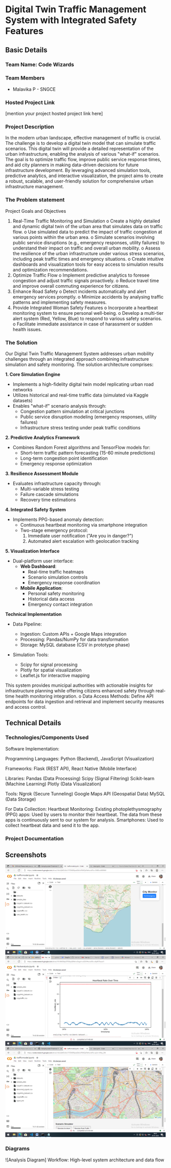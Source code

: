 # Digital Twin Traffic Management System with Integrated Safety Features

## Basic Details
### Team Name: Code Wizards

### Team Members
- Malavika P - SNGCE

### Hosted Project Link
[mention your project hosted project link here]

### Project Description
In the modern urban landscape, effective management of traffic is crucial. The challenge is to develop a digital twin model that can simulate traffic scenarios. This digital twin will provide a detailed representation of the urban infrastructure, enabling the analysis of various "what-if" scenarios. The goal is to optimize traffic flow, improve public service response times, and aid city planners in making data-driven decisions for future infrastructure development. By leveraging advanced simulation tools, predictive analytics, and interactive visualization, the project aims to create a robust, scalable, and user-friendly solution for comprehensive urban infrastructure management.

### The Problem statement
 Project Goals and Objectives
1.	Real-Time Traffic Monitoring and Simulation
o	Create a highly detailed and dynamic digital twin of the urban area that simulates data on traffic flow.
o	Use simulated data to predict the impact of traffic congestion at various points within the urban area.
o	Simulate scenarios involving public service disruptions (e.g., emergency responses, utility failures) to understand their impact on traffic and overall urban mobility.
o	Assess the resilience of the urban infrastructure under various stress scenarios, including peak traffic times and emergency situations.
o	Create intuitive dashboards and visualization tools for easy access to simulation results and optimization recommendations.
3.	Optimize Traffic Flow
o	Implement predictive analytics to foresee congestion and adjust traffic signals proactively.
o	Reduce travel time and improve overall commuting experience for citizens.
5.	Enhance Road Safety
o	Detect incidents automatically and alert emergency services promptly.
o	Minimize accidents by analysing traffic patterns and implementing safety measures.
7.	Provide Integrated Woman Safety Features
o	Incorporate a heartbeat monitoring system to ensure personal well-being.
o	Develop a multi-tier alert system (Red, Yellow, Blue) to respond to various safety scenarios.
o	Facilitate immediate assistance in case of harassment or sudden health issues.




### The Solution

Our Digital Twin Traffic Management System addresses urban mobility challenges through an integrated approach combining infrastructure simulation and safety monitoring. The solution architecture comprises:

**1. Core Simulation Engine**  
- Implements a high-fidelity digital twin model replicating urban road networks  
- Utilizes historical and real-time traffic data (simulated via Kaggle datasets)  
- Enables "what-if" scenario analysis through:  
  - Congestion pattern simulation at critical junctions  
  - Public service disruption modeling (emergency responses, utility failures)  
  - Infrastructure stress testing under peak traffic conditions  

**2. Predictive Analytics Framework**  
- Combines Random Forest algorithms and TensorFlow models for:  
  - Short-term traffic pattern forecasting (15-60 minute predictions)  
  - Long-term congestion point identification  
  - Emergency response optimization  

**3. Resilience Assessment Module**  
- Evaluates infrastructure capacity through:  
  - Multi-variable stress testing  
  - Failure cascade simulations  
  - Recovery time estimations  

**4. Integrated Safety System**  
- Implements PPG-based anomaly detection:  
  - Continuous heartbeat monitoring via smartphone integration  
  - Two-stage emergency protocol:  
    1. Immediate user notification ("Are you in danger?")  
    2. Automated alert escalation with geolocation tracking  

**5. Visualization Interface**  
- Dual-platform user interface:  
  - **Web Dashboard**:  
    - Real-time traffic heatmaps  
    - Scenario simulation controls  
    - Emergency response coordination  
  - **Mobile Application**:  
    - Personal safety monitoring  
    - Historical data access  
    - Emergency contact integration  

**Technical Implementation**  
- Data Pipeline:  
  - Ingestion: Custom APIs + Google Maps integration  
  - Processing: Pandas/NumPy for data transformation  
  - Storage: MySQL database (CSV in prototype phase)  

- Simulation Tools:  
  - Scipy for signal processing  
  - Plotly for spatial visualization  
  - Leaflet.js for interactive mapping  

This system provides municipal authorities with actionable insights for infrastructure planning while offering citizens enhanced safety through real-time health monitoring integration.
o	Data Access Methods: Define API endpoints for data ingestion and retrieval and implement security measures and access control.


## Technical Details
### Technologies/Components Used
Software Implementation:

Programming Languages: Python (Backend), JavaScript (Visualization)

Frameworks: Flask (REST API), React Native (Mobile Interface)

Libraries:
Pandas (Data Processing)
Scipy (Signal Filtering)
Scikit-learn (Machine Learning)
Plotly (Data Visualization)

Tools:
Ngrok (Secure Tunneling)
Google Maps API (Geospatial Data)
MySQL (Data Storage)

For Data Collection:
Heartbeat Monitoring:
Existing photoplethysmography (PPG) apps: Used by users to monitor their heartbeat. The data from these apps is continuously sent to our system for analysis.
Smartphones: Used to collect heartbeat data and send it to the app.

### Project Documentation
## Screenshots
![Screenshot1](Screenshot(1).png)
![Screenshot2](Screenshot(2).png)
![Screenshot3](Screenshot(3).png)

### Diagrams
![Analysis Diagram]
Workflow: High-level system architecture and data flow
